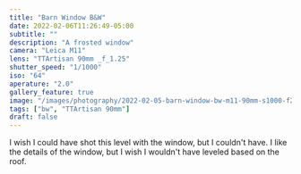 ```yaml
---
title: "Barn Window B&W"
date: 2022-02-06T11:26:49-05:00
subtitle: ""
description: "A frosted window"
camera: "Leica M11"
lens: "TTArtisan 90mm _f_1.25"
shutter_speed: "1/1000"
iso: "64"
aperature: "2.0"
gallery_feature: true
image: "/images/photography/2022-02-05-barn-window-bw-m11-90mm-s1000-f2-i64.JPG"
tags: ["bw", "TTArtisan 90mm"]
draft: false
---
```


I wish I could have shot this level with the window, but I couldn't have. I like
the details of the window, but I wish I wouldn't have leveled based on the roof.
